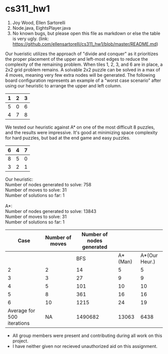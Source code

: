 # cs311_hw1
1. Joy Wood, Ellen Sartorelli
2. Node.java, EightsPlayer.java
3. No known bugs, but please open this file as markdown or else the table is very ugly. (link: https://github.com/ellensartorelli/cs311_hw1/blob/master/README.md)

Our hueristic utilizes the approach of "divide and conquer" as it prioritizes the proper placement of the upper and left-most edges to  reduce the complexity of the remaining problem. When tiles 1, 2, 3, and 6 are in place, a 2x2 grid problem remains. A solvable 2x2 puzzle can be solved in a max of 4 moves, meaning very few extra nodes will be generated. The following board configuration represents an example of a "worst case scenario" after using our heuristic to arrange the upper and left column. 

|   1|   2|   3|
|---|---|---|
|   5|   0|   6|
|   4|   7|   8|

We tested our heuristic against A* on one of the most difficult 8 puzzles, and the results were impressive. It's good at minimizing space complexity for hard puzzles, but bad at the end game and easy puzzles. 

|   6|   4|   7|
|---|---|---|
|   8|   5|   0|
|  3|   2|  1|

Our heuristic:<br />
Number of nodes generated to solve: 758<br />
Number of moves to solve: 31<br />
Number of solutions so far: 1<br />
<br />
A*:<br />
Number of nodes generated to solve: 13843<br />
Number of moves to solve: 31<br />
Number of solutions so far: 1<br />

|Case   	|  Number of moves 	|   Number of nodes generated	|   	|   	|
|---	|---	|---	|---	|---	|
|   	|   	|   BFS	|  A*(Man) 	| A*(Our Heur.)  	|
|   2	|  2 	|   14	|   5	|   5	|
|   3	|  3 	|   27	|   9	|   9	|
|   4	|  5 	|   101	|   10	|   10	|
|   5	|  8 	|  361 	|   16	|  16 	|
|   6	|   10	|   1215	|  24 	|   19	|
|  Average for 500 iterations	|  NA 	|  1490682  	|  13063 	|  6438 	|



 * All group members were present and contributing during all work on this project.
 * I have neither given nor recieved unauthorized aid on this assignment.

